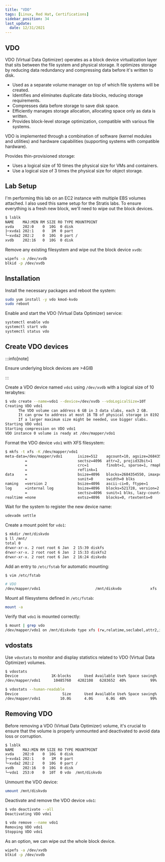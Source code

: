 ```yaml
---
title: "VDO"
tags: [Linux, Red Hat, Certifications]
sidebar_position: 34
last_update:
  date: 12/31/2021
---
```



## VDO

VDO (Virtual Data Optimizer) operates as a block device virtualization layer that sits between the file system and physical storage. It optimizes storage by reducing data redundancy and compressing data before it's written to disk.

- Used as a separate volume manager on top of which file systems will be created. 
- Identifies and eliminates duplicate data blocks, reducing storage requirements.
- Compresses data before storage to save disk space.
- Efficiently manages storage allocation, allocating space only as data is written.
- Provides block-level storage optimization, compatible with various file systems.

VDO is implemented through a combination of software (kernel modules and utilities) and hardware capabilities (supporting systems with compatible hardware).

Provides thin-provisioned storage:

- Uses a logical size of 10 times the physical size for VMs and containers. 
- Use a logical size of 3 times the physical size for object storage.



## Lab Setup 

I'm performing this lab on an EC2 instance with multiple EBS volumes attached. I also used this same setup for the Stratis labs. To ensure everything is a fresh new block, we'll need to wipe out the block devices.

```bash
$ lsblk
NAME    MAJ:MIN RM SIZE RO TYPE MOUNTPOINT
xvda    202:0    0  10G  0 disk
├─xvda1 202:1    0   1M  0 part
└─xvda2 202:2    0  10G  0 part /
xvdb    202:16   0  10G  0 disk
```

Remove any existing filesystem and wipe out the block device `xvdb`:

```bash 
wipefs -a /dev/xvdb
blkid -p /dev/xvdb
```


## Installation 

Install the necessary packages and reboot the system:

```bash
sudo yum install -y vdo kmod-kvdo
sudo reboot
```

Enable and start the VDO (Virtual Data Optimizer) service:

```bash
systemctl enable vdo
systemctl start vdo
systemctl status vdo
```

## Create VDO devices

:::info[note]

Ensure underlying block devices are >4GIB 

:::

Create a VDO device named `vdo1` using `/dev/xvdb` with a logical size of 10 terabytes:

```bash
$ vdo create --name=vdo1 --device=/dev/xvdb --vdoLogicalSize=10T
Creating VDO vdo1
      The VDO volume can address 6 GB in 3 data slabs, each 2 GB.
      It can grow to address at most 16 TB of physical storage in 8192 slabs.
      If a larger maximum size might be needed, use bigger slabs.
Starting VDO vdo1
Starting compression on VDO vdo1
VDO instance 0 volume is ready at /dev/mapper/vdo1
```

Format the VDO device `vdo1` with XFS filesystem:

```bash
$ mkfs -t xfs -K /dev/mapper/vdo1
meta-data=/dev/mapper/vdo1       isize=512    agcount=10, agsize=268435455 blks
         =                       sectsz=4096  attr=2, projid32bit=1
         =                       crc=1        finobt=1, sparse=1, rmapbt=0
         =                       reflink=1
data     =                       bsize=4096   blocks=2684354550, imaxpct=5
         =                       sunit=0      swidth=0 blks
naming   =version 2              bsize=4096   ascii-ci=0, ftype=1
log      =internal log           bsize=4096   blocks=521728, version=2
         =                       sectsz=4096  sunit=1 blks, lazy-count=1
realtime =none                   extsz=4096   blocks=0, rtextents=0
```

Wait for the system to register the new device name:

```bash
udevadm settle
```

Create a mount point for `vdo1`:

```bash
$ mkdir /mnt/diskvdo
$ ll /mnt/
total 0
drwxr-xr-x. 2 root root 6 Jan  2 15:39 diskfs
drwxr-xr-x. 2 root root 6 Jan  2 15:33 diskfs2
drwxr-xr-x. 2 root root 6 Jan  2 16:24 diskvdo
```

Add an entry to `/etc/fstab` for automatic mounting:

```bash
$ vim /etc/fstab

# VDO
/dev/mapper/vdo1                         /mnt/diskvdo             xfs     x-systemd.requires=vdo.service      0 0
```

Mount all filesystems defined in `/etc/fstab`:

```bash
mount -a
```

Verify that `vdo1` is mounted correctly:

```bash
$ mount | grep vdo
/dev/mapper/vdo1 on /mnt/diskvdo type xfs (rw,relatime,seclabel,attr2,inode64,logbufs=8,logbsize=32k,noquota,x-systemd.requires=vdo.service)
```


## vdostats

Use `vdostats` to monitor and display statistics related to VDO (Virtual Data Optimizer) volumes.

```bash
$ vdostats
Device               1K-blocks      Used Available Use% Space saving%
/dev/mapper/vdo1      10485760   4202108   6283652  40%           99%
```
```bash
$ vdostats --human-readable
Device                    Size      Used Available Use% Space saving%
/dev/mapper/vdo1         10.0G      4.0G      6.0G  40%           99%
```

## Removing VDO

Before removing a VDO (Virtual Data Optimizer) volume, it's crucial to ensure that the volume is properly unmounted and deactivated to avoid data loss or corruption.

```bash
$ lsblk
NAME    MAJ:MIN RM SIZE RO TYPE MOUNTPOINT
xvda    202:0    0  10G  0 disk
├─xvda1 202:1    0   1M  0 part
└─xvda2 202:2    0  10G  0 part /
xvdb    202:16   0  10G  0 disk
└─vdo1  253:0    0  10T  0 vdo  /mnt/diskvdo
```

Unmount the VDO device:

```bash
umount /mnt/diskvdo
```

Deactivate and remove the VDO device `vdo1`:

```bash
$ vdo deactivate --all
Deactivating VDO vdo1
```

```bash
$ vdo remove --name vdo1
Removing VDO vdo1
Stopping VDO vdo1
```

As an option, we can wipe out the whole block device.

```bash
wipefs -a /dev/xvdb
blkid -p /dev/xvdb
```
